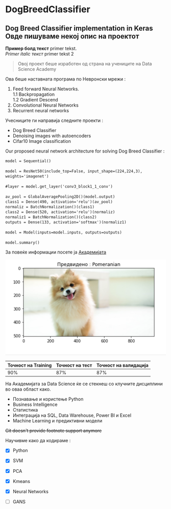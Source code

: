 # DogBreedClassifier
Dog Breed Classifier implementation in Keras
Овде пишуваме некој опис на проектот
---

**Пример болд текст** primer tekst.   
*Primer italic текст* primer tekst 2


> Овој проект беше изработен од страна на учениците на Data Science Academy


Ова беше наставната програма по Невронски мрежи :

1. Feed forward Neural Networks.  
  1.1 Backpropagation  
  1.2 Gradient Descend 
2. Convolutional Neural Networks
3. Recurrent neural networks


Учесниците ги направија следните проекти :

* Dog Breed Classifier
* Denoising images with autoencoders
* Cifar10 Image classification

Our proposed neural network architecture for solving Dog Breed Classifier : 

```
model = Sequential()

model = ResNet50(include_top=False, input_shape=(224,224,3), weights='imagenet')

#layer = model.get_layer('conv3_block1_1_conv')

av_pool = GlobalAveragePooling2D()(model.output)
class1 = Dense(490, activation='relu')(av_pool)
normaliz = BatchNormalization()(class1)
class2 = Dense(520, activation='relu')(normaliz)
normaliz1 = BatchNormalization()(class2)
outputs = Dense(133, activation='softmax')(normaliz1)

model = Model(inputs=model.inputs, outputs=outputs)

model.summary()
```


За повеќе информации посете ја [Aкадемијата](https://datascience.brainster.co/?utm_source=brainster.co&utm_medium=academies&utm_campaign=website&utm_content=data_science)

![Пример слика](documentation/picture1.png)


| Точност на Training      | Точност на тест | Точност на валидација |
| ----------- | ----------- | ----------- |
| 90%      | 87%       |87%       |



На Академијата за Data Science ќе се стекнеш со клучните дисциплини во  оваа област како.

* Познавање и користење Python
* Business Intelligence
* Статистика
* Интеграција на SQL, Data Warehouse, Power BI и Excel
* Machine Learning и предиктивни модели
 

~~Git doesn't provide footnote support anymore~~ 

Научивме како да кодираме : 
- [x] Python
- [x] SVM
- [x] PCA
- [x] Kmeans
- [x] Neural Networks
- [ ] GANS


